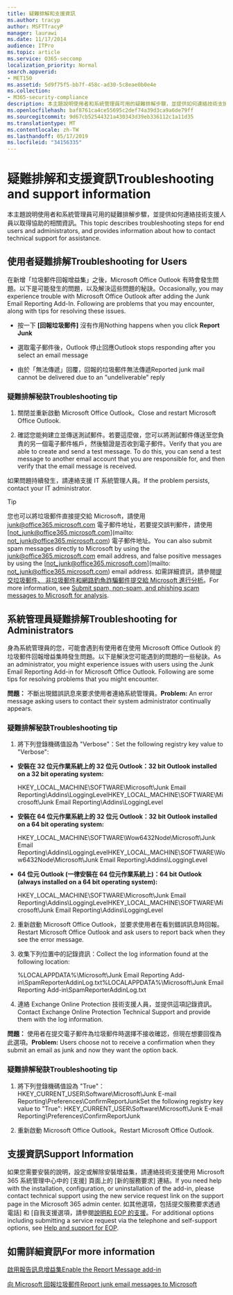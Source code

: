 ```yaml
---
title: 疑難排解和支援資訊
ms.author: tracyp
author: MSFTTracyP
manager: laurawi
ms.date: 11/17/2014
audience: ITPro
ms.topic: article
ms.service: O365-seccomp
localization_priority: Normal
search.appverid:
- MET150
ms.assetid: 5d9f75f5-bb7f-458c-ad30-5c8eae0b0e4e
ms.collection:
- M365-security-compliance
description: 本主題說明使用者和系統管理員可用的疑難排解步驟，並提供如何連絡技術支援人員以取得協助的相關資訊。
ms.openlocfilehash: baf8761ca4ce55695c2def74a39d3ca9a6de79ff
ms.sourcegitcommit: 9d67cb52544321a430343d39eb336112c1a11d35
ms.translationtype: MT
ms.contentlocale: zh-TW
ms.lasthandoff: 05/17/2019
ms.locfileid: "34156335"
---
```

# <a name="troubleshooting-and-support-information"></a><span data-ttu-id="228ad-103">疑難排解和支援資訊</span><span class="sxs-lookup"><span data-stu-id="228ad-103">Troubleshooting and support information</span></span>

<span data-ttu-id="228ad-104">本主題說明使用者和系統管理員可用的疑難排解步驟，並提供如何連絡技術支援人員以取得協助的相關資訊。</span><span class="sxs-lookup"><span data-stu-id="228ad-104">This topic describes troubleshooting steps for end users and administrators, and provides information about how to contact technical support for assistance.</span></span>
  
## <a name="troubleshooting-for-users"></a><span data-ttu-id="228ad-105">使用者疑難排解</span><span class="sxs-lookup"><span data-stu-id="228ad-105">Troubleshooting for Users</span></span>

<span data-ttu-id="228ad-p101">在新增「垃圾郵件回報增益集」之後，Microsoft Office Outlook 有時會發生問題。以下是可能發生的問題，以及解決這些問題的秘訣。</span><span class="sxs-lookup"><span data-stu-id="228ad-p101">Occasionally, you may experience trouble with Microsoft Office Outlook after adding the Junk Email Reporting Add-In. Following are problems that you may encounter, along with tips for resolving these issues.</span></span> 
  
- <span data-ttu-id="228ad-108">按一下 **[回報垃圾郵件]** 沒有作用</span><span class="sxs-lookup"><span data-stu-id="228ad-108">Nothing happens when you click **Report Junk**</span></span>
    
- <span data-ttu-id="228ad-109">選取電子郵件後，Outlook 停止回應</span><span class="sxs-lookup"><span data-stu-id="228ad-109">Outlook stops responding after you select an email message</span></span>
    
- <span data-ttu-id="228ad-110">由於「無法傳遞」回覆，回報的垃圾郵件無法傳遞</span><span class="sxs-lookup"><span data-stu-id="228ad-110">Reported junk mail cannot be delivered due to an "undeliverable" reply</span></span>
    
### <a name="troubleshooting-tip"></a><span data-ttu-id="228ad-111">疑難排解秘訣</span><span class="sxs-lookup"><span data-stu-id="228ad-111">Troubleshooting tip</span></span>

1. <span data-ttu-id="228ad-112">關閉並重新啟動 Microsoft Office Outlook。</span><span class="sxs-lookup"><span data-stu-id="228ad-112">Close and restart Microsoft Office Outlook.</span></span>
    
2. <span data-ttu-id="228ad-p102">確認您能夠建立並傳送測試郵件。若要這麼做，您可以將測試郵件傳送至您負責的另一個電子郵件帳戶，然後驗證是否收到電子郵件。</span><span class="sxs-lookup"><span data-stu-id="228ad-p102">Verify that you are able to create and send a test message. To do this, you can send a test message to another email account that you are responsible for, and then verify that the email message is received.</span></span>
    
<span data-ttu-id="228ad-115">如果問題持續發生，請連絡支援 IT 系統管理人員。</span><span class="sxs-lookup"><span data-stu-id="228ad-115">If the problem persists, contact your IT administrator.</span></span>
  
> [!TIP]
> <span data-ttu-id="228ad-116">您也可以將垃圾郵件直接提交給 Microsoft，請使用 [junk@office365.microsoft.com](mailto:junk@office365.microsoft.com) 電子郵件地址，若要提交誤判郵件，請使用 [not_junk@office365.microsoft.com](mailto: not_junk@office365.microsoft.com) 電子郵件地址。</span><span class="sxs-lookup"><span data-stu-id="228ad-116">You can also submit spam messages directly to Microsoft by using the [junk@office365.microsoft.com](mailto:junk@office365.microsoft.com) email address, and false positive messages by using the [not_junk@office365.microsoft.com](mailto: not_junk@office365.microsoft.com) email address.</span></span> <span data-ttu-id="228ad-117">如需詳細資訊，請參閱[提交垃圾郵件、 非垃圾郵件和網路釣魚詐騙郵件提交給 Microsoft 進行分析](submit-spam-non-spam-and-phishing-scam-messages-to-microsoft-for-analysis.md)。</span><span class="sxs-lookup"><span data-stu-id="228ad-117">For more information, see [Submit spam, non-spam, and phishing scam messages to Microsoft for analysis](submit-spam-non-spam-and-phishing-scam-messages-to-microsoft-for-analysis.md).</span></span> 
  
## <a name="troubleshooting-for-administrators"></a><span data-ttu-id="228ad-118">系統管理員疑難排解</span><span class="sxs-lookup"><span data-stu-id="228ad-118">Troubleshooting for Administrators</span></span>

<span data-ttu-id="228ad-p104">身為系統管理員的您，可能會遇到有使用者在使用 Microsoft Office Outlook 的垃圾郵件回報增益集時發生問題。以下是解決您可能遇到的問題的一些秘訣。</span><span class="sxs-lookup"><span data-stu-id="228ad-p104">As an administrator, you might experience issues with users using the Junk Email Reporting Add-in for Microsoft Office Outlook. Following are some tips for resolving problems that you might encounter.</span></span> 
  
 <span data-ttu-id="228ad-121">**問題：** 不斷出現錯誤訊息來要求使用者連絡系統管理員。</span><span class="sxs-lookup"><span data-stu-id="228ad-121">**Problem:** An error message asking users to contact their system administrator continually appears.</span></span> 
  
### <a name="troubleshooting-tip"></a><span data-ttu-id="228ad-122">疑難排解秘訣</span><span class="sxs-lookup"><span data-stu-id="228ad-122">Troubleshooting tip</span></span>

1. <span data-ttu-id="228ad-123">將下列登錄機碼值設為 "Verbose"：</span><span class="sxs-lookup"><span data-stu-id="228ad-123">Set the following registry key value to "Verbose":</span></span>
    
  - <span data-ttu-id="228ad-124">**安裝在 32 位元作業系統上的 32 位元 Outlook：**</span><span class="sxs-lookup"><span data-stu-id="228ad-124">**32 bit Outlook installed on a 32 bit operating system:**</span></span>
    
    <span data-ttu-id="228ad-125">HKEY_LOCAL_MACHINE\SOFTWARE\Microsoft\Junk Email Reporting\Addins\LoggingLevel</span><span class="sxs-lookup"><span data-stu-id="228ad-125">HKEY_LOCAL_MACHINE\SOFTWARE\Microsoft\Junk Email Reporting\Addins\LoggingLevel</span></span>
    
  - <span data-ttu-id="228ad-126">**安裝在 64 位元作業系統上的 32 位元 Outlook：**</span><span class="sxs-lookup"><span data-stu-id="228ad-126">**32 bit Outlook installed on a 64 bit operating system:**</span></span>
    
    <span data-ttu-id="228ad-127">HKEY_LOCAL_MACHINE\SOFTWARE\Wow6432Node\Microsoft\Junk Email Reporting\Addins\LoggingLevel</span><span class="sxs-lookup"><span data-stu-id="228ad-127">HKEY_LOCAL_MACHINE\SOFTWARE\Wow6432Node\Microsoft\Junk Email Reporting\Addins\LoggingLevel</span></span>
    
  - <span data-ttu-id="228ad-128">**64 位元 Outlook (一律安裝在 64 位元作業系統上)：**</span><span class="sxs-lookup"><span data-stu-id="228ad-128">**64 bit Outlook (always installed on a 64 bit operating system):**</span></span>
    
    <span data-ttu-id="228ad-129">HKEY_LOCAL_MACHINE\SOFTWARE\Microsoft\Junk Email Reporting\Addins\LoggingLevel</span><span class="sxs-lookup"><span data-stu-id="228ad-129">HKEY_LOCAL_MACHINE\SOFTWARE\Microsoft\Junk Email Reporting\Addins\LoggingLevel</span></span>
    
2. <span data-ttu-id="228ad-130">重新啟動 Microsoft Office Outlook，並要求使用者在看到錯誤訊息時回報。</span><span class="sxs-lookup"><span data-stu-id="228ad-130">Restart Microsoft Office Outlook and ask users to report back when they see the error message.</span></span>
    
3. <span data-ttu-id="228ad-131">收集下列位置中的記錄資訊：</span><span class="sxs-lookup"><span data-stu-id="228ad-131">Collect the log information found at the following location:</span></span> 
    
    <span data-ttu-id="228ad-132">%LOCALAPPDATA%\Microsoft\Junk Email Reporting Add-in\SpamReporterAddinLog.txt</span><span class="sxs-lookup"><span data-stu-id="228ad-132">%LOCALAPPDATA%\Microsoft\Junk Email Reporting Add-in\SpamReporterAddinLog.txt</span></span>
    
4. <span data-ttu-id="228ad-133">連絡 Exchange Online Protection 技術支援人員，並提供這項記錄資訊。</span><span class="sxs-lookup"><span data-stu-id="228ad-133">Contact Exchange Online Protection Technical Support and provide them with the log information.</span></span> 
    
 <span data-ttu-id="228ad-134">**問題：** 使用者在提交電子郵件為垃圾郵件時選擇不接收確認，但現在想要回復為此選項。</span><span class="sxs-lookup"><span data-stu-id="228ad-134">**Problem:** Users choose not to receive a confirmation when they submit an email as junk and now they want the option back.</span></span> 
  
### <a name="troubleshooting-tip"></a><span data-ttu-id="228ad-135">疑難排解秘訣</span><span class="sxs-lookup"><span data-stu-id="228ad-135">Troubleshooting tip</span></span>

1. <span data-ttu-id="228ad-136">將下列登錄機碼值設為 "True"：HKEY_CURRENT_USER\Software\Microsoft\Junk E-mail Reporting\Preferences\ConfirmReportJunk</span><span class="sxs-lookup"><span data-stu-id="228ad-136">Set the following registry key value to "True": HKEY_CURRENT_USER\Software\Microsoft\Junk E-mail Reporting\Preferences\ConfirmReportJunk</span></span>
    
2. <span data-ttu-id="228ad-137">重新啟動 Microsoft Office Outlook。</span><span class="sxs-lookup"><span data-stu-id="228ad-137">Restart Microsoft Office Outlook.</span></span>
    
## <a name="support-information"></a><span data-ttu-id="228ad-138">支援資訊</span><span class="sxs-lookup"><span data-stu-id="228ad-138">Support Information</span></span>

<span data-ttu-id="228ad-139">如果您需要安裝的說明，設定或解除安裝增益集，請連絡技術支援使用 Microsoft 365 系統管理中心中的 [支援] 頁面上的 [新的服務要求] 連結。</span><span class="sxs-lookup"><span data-stu-id="228ad-139">If you need help with the installation, configuration, or uninstallation of the add-in, please contact technical support using the new service request link on the support page in the Microsoft 365 admin center.</span></span> <span data-ttu-id="228ad-140">如其他選項，包括提交服務要求透過電話] 和 [自我支援選項，請參閱[說明和 EOP 的支援](eop/help-and-support-for-eop.md)。</span><span class="sxs-lookup"><span data-stu-id="228ad-140">For additional options including submitting a service request via the telephone and self-support options, see [Help and support for EOP](eop/help-and-support-for-eop.md).</span></span>
  
## <a name="for-more-information"></a><span data-ttu-id="228ad-141">如需詳細資訊</span><span class="sxs-lookup"><span data-stu-id="228ad-141">For more information</span></span>

[<span data-ttu-id="228ad-142">啟用報告訊息增益集</span><span class="sxs-lookup"><span data-stu-id="228ad-142">Enable the Report Message add-in</span></span>](https://support.office.com/article/4250c4bc-6102-420b-9e0a-a95064837676)
  
[<span data-ttu-id="228ad-143">向 Microsoft 回報垃圾郵件</span><span class="sxs-lookup"><span data-stu-id="228ad-143">Report junk email messages to Microsoft</span></span>](report-junk-email-messages-to-microsoft.md)
  

